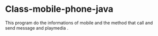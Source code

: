 # Class-mobile-phone-java
This program do the informations of mobile and the method that call and send message and playmedia .
